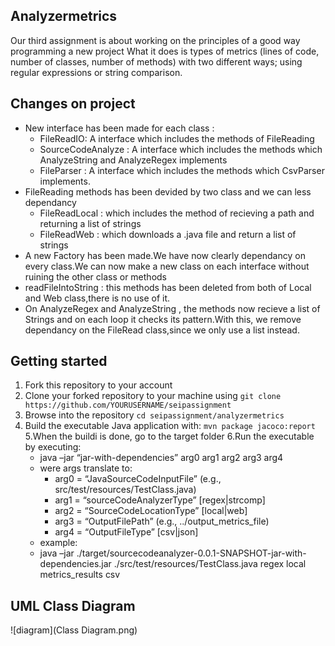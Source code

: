## Analyzermetrics

Our third assignment is about working on the principles of a good way programming a new project
What it does is  types of metrics (lines of code, number of classes, number of methods) with 
two different ways; using regular expressions or string comparison.

## Changes on project
* New interface has been made for each class :
  * FileReadIO: A interface which includes the methods of FileReading 
  * SourceCodeAnalyze : A interface which includes the methods which AnalyzeString and AnalyzeRegex implements
  * FileParser : A interface which includes the methods which CsvParser implements.
* FileReading methods has been devided by two class and we can less dependancy
  * FileReadLocal : which includes the method of recieving a path and returning a list of strings
  * FileReadWeb : which downloads a .java file and return a list of strings
* A new Factory has been made.We have now clearly dependancy on every class.We can now make a new class on each interface without ruining the other class or methods
* readFileIntoString : this methods has been deleted from both of Local and Web class,there is no use of it.
* On AnalyzeRegex and AnalyzeString , the methods now recieve a list of Strings and on each loop it checks its pattern.With this, we remove 
dependancy on the FileRead class,since we only use a list instead.


## Getting started
1. Fork this repository to your account
2. Clone your forked repository to your machine using `git clone https://github.com/YOURUSERNAME/seipassignment` 
3. Browse into the repository `cd seipassignment/analyzermetrics`  
4. Build the executable Java application with: 
	`mvn package jacoco:report`
5.When the buildi is done, go to the target folder 
6.Run the executable by executing:
	 * java –jar “jar-with-dependencies” arg0 arg1 arg2 arg3 arg4
   * were args translate to: 	
	 *  arg0 = “JavaSourceCodeInputFile” (e.g., src/test/resources/TestClass.java)
	 *  arg1 = “sourceCodeAnalyzerType” [regex|strcomp]
	 *  arg2 = “SourceCodeLocationType” [local|web]
	 *  arg3 = “OutputFilePath” (e.g., ../output_metrics_file)
	 *  arg4 = “OutputFileType” [csv|json]
   *  example: 
	 *  java –jar ./target/sourcecodeanalyzer-0.0.1-SNAPSHOT-jar-with-dependencies.jar ./src/test/resources/TestClass.java regex local metrics_results csv
  
  ## UML Class Diagram
  ![diagram](Class Diagram.png)
